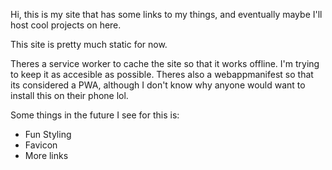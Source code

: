 Hi, this is my site that has some links to my things, and eventually maybe I'll host cool projects on here.

This site is pretty much static for now.

Theres a service worker to cache the site so that it works offline.
I'm trying to keep it as accesible as possible.
Theres also a webappmanifest so that its considered a PWA, although I don't know why anyone would want to install this on their phone lol.

Some things in the future I see for this is:
* Fun Styling
* Favicon
* More links
